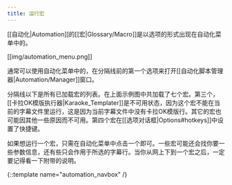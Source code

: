 ```yaml
---
title: 运行宏
---
```


[[自动化|Automation]]的[[宏|Glossary/Macro]]是以选项的形式出现在自动化菜单中的。

[[img/automation_menu.png]]

通常可以使用自动化菜单中的，在分隔线前的第一个选项来打开[[自动化脚本管理器|Automation/Manager]]窗口。

分隔线以下是所有已加载宏的列表。在上面示例图中共加载了七个宏。第三个，[[卡拉OK模版执行器|Karaoke_Templater]]是不可用状态，因为这个宏不能在当前的字幕文件里运行，这是因为当前字幕文件中没有卡拉OK模版行。其它的宏也可能因其他一些原因而不可用。第四个宏在[[选项对话框|Options#hotkeys]]中设置了快捷键。

如果想运行一个宏，只需在自动化菜单中点击一个即可。一些宏可能还会找你要一些参数信息，还有些只会作用于所选的字幕行。当你从网上下到一个宏之后，一定要记得看一下附带的说明。

{::template name="automation_navbox" /}
